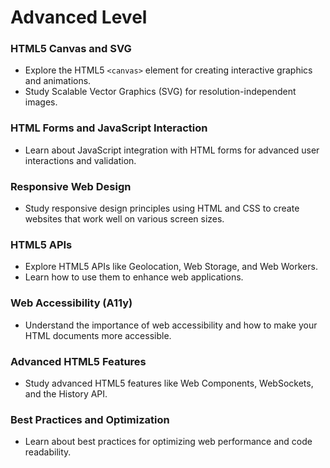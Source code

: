 # Advanced Level

### HTML5 Canvas and SVG

- Explore the HTML5 `<canvas>` element for creating interactive graphics and animations.
- Study Scalable Vector Graphics (SVG) for resolution-independent images.

### HTML Forms and JavaScript Interaction

- Learn about JavaScript integration with HTML forms for advanced user interactions and validation.

### Responsive Web Design

- Study responsive design principles using HTML and CSS to create websites that work well on various screen sizes.

### HTML5 APIs

- Explore HTML5 APIs like Geolocation, Web Storage, and Web Workers.
- Learn how to use them to enhance web applications.

### Web Accessibility (A11y)

- Understand the importance of web accessibility and how to make your HTML documents more accessible.

### Advanced HTML5 Features

- Study advanced HTML5 features like Web Components, WebSockets, and the History API.

### Best Practices and Optimization

- Learn about best practices for optimizing web performance and code readability.

